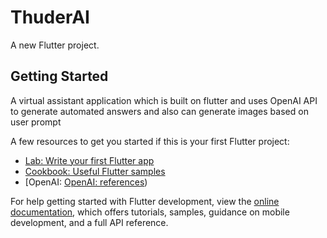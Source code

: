 # ThuderAI 

A new Flutter project.

## Getting Started

A virtual assistant application which is built on flutter and uses OpenAI API to generate automated answers and also can generate images based on user prompt

A few resources to get you started if this is your first Flutter project:

- [Lab: Write your first Flutter app](https://docs.flutter.dev/get-started/codelab)
- [Cookbook: Useful Flutter samples](https://docs.flutter.dev/cookbook)
- [OpenAI: [OpenAI: references](https://platform.openai.com/docs/api-reference))

For help getting started with Flutter development, view the
[online documentation](https://docs.flutter.dev/), which offers tutorials,
samples, guidance on mobile development, and a full API reference.
